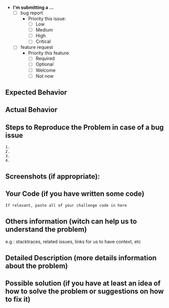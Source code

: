 
* **I'm submitting a ...**
    - [ ] bug report
        - Priority this issue:
           - [ ] Low
           - [ ] Medium
           - [ ] High
           - [ ] Critical
    - [ ] feature request
        - Priority this feature:
            - [ ] Required
            - [ ] Optional
            - [ ] Welcome
            - [ ] Not now
 
## Expected Behavior


## Actual Behavior


## Steps to Reproduce the Problem in case of a bug issue

    1.
    2.
    3.
    4.

## Screenshots (if appropriate):


## Your Code (if you have written some code)

```
If relevant, paste all of your challenge code in here
```

## Others information (witch can help us to understand the problem)
e.g : stacktraces, related issues, links for us to have context, etc

## Detailed Description (more details information about the problem)


## Possible solution (if you have at least an idea of how to solve the problem or suggestions on how to fix it)